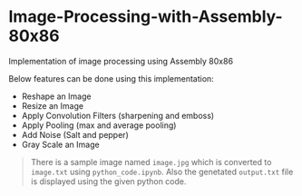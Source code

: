 # Image-Processing-with-Assembly-80x86
Implementation of image processing using Assembly 80x86

Below features can be done using this implementation:

- Reshape an Image
- Resize an Image
- Apply Convolution Filters (sharpening and emboss)
- Apply Pooling (max and average pooling)
- Add Noise (Salt and pepper)
- Gray Scale an Image


> There is a sample image named ```image.jpg``` which is converted to ```image.txt``` using ```python_code.ipynb```. Also the genetated ```output.txt``` file is displayed using the given python code.
